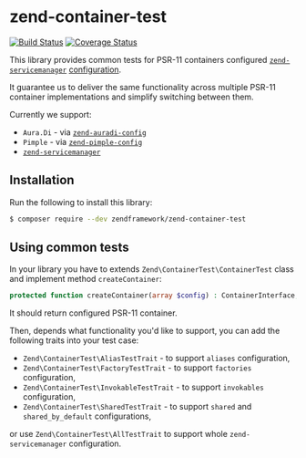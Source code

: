 # zend-container-test

[![Build Status](https://secure.travis-ci.org/zendframework/zend-container-test.svg?branch=master)](https://secure.travis-ci.org/zendframework/zend-container-test)
[![Coverage Status](https://coveralls.io/repos/github/zendframework/zend-container-test/badge.svg?branch=master)](https://coveralls.io/github/zendframework/zend-container-test?branch=master)

This library provides common tests for PSR-11 containers configured
[`zend-servicemanager`](https://github.com/zendframework/zend-servicemanager)
[configuration](https://docs.zendframework.com/zend-servicemanager/configuring-the-service-manager/).

It guarantee us to deliver the same functionality across multiple PSR-11
container implementations and simplify switching between them.

Currently we support:
- `Aura.Di` - via [`zend-auradi-config`](https://github.com/zendframework/zend-auradi-config)
- `Pimple` - via [`zend-pimple-config`](https://github.com/zendframework/zend-pimple-config)
- [`zend-servicemanager`](https://github.com/zendframework/zend-servicemanager)

## Installation

Run the following to install this library:

```bash
$ composer require --dev zendframework/zend-container-test
```

## Using common tests

In your library you have to extends `Zend\ContainerTest\ContainerTest` class
and implement method `createContainer`:

```php
protected function createContainer(array $config) : ContainerInterface;
```

It should return configured PSR-11 container.

Then, depends what functionality you'd like to support, you can add the
following traits into your test case:

- `Zend\ContainerTest\AliasTestTrait` - to support `aliases` configuration,
- `Zend\ContainerTest\FactoryTestTrait` - to support `factories` configuration,
- `Zend\ContainerTest\InvokableTestTrait` - to support `invokables` configuration,
- `Zend\ContainerTest\SharedTestTrait` - to support `shared` and `shared_by_default` configurations,

or use `Zend\ContainerTest\AllTestTrait` to support whole `zend-servicemanager` configuration.
